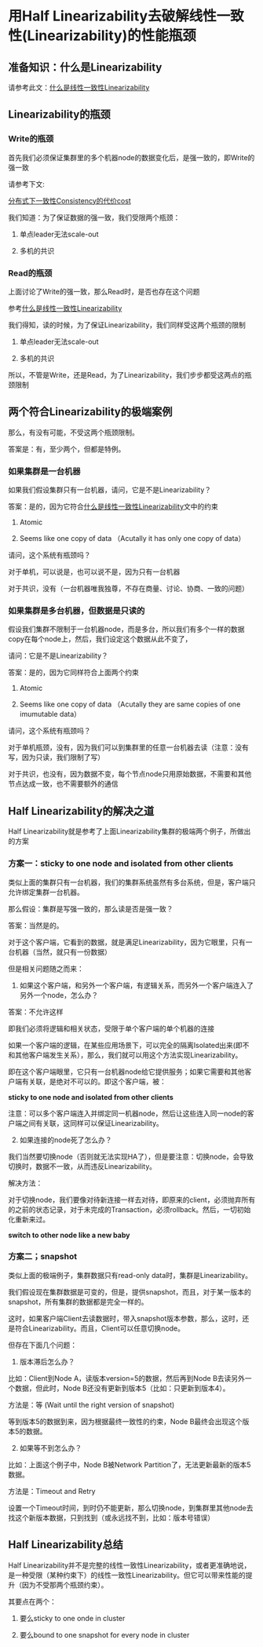 # 用Half Linearizability去破解线性一致性(Linearizability)的性能瓶颈

## 准备知识：什么是Linearizability

请参考此文：[什么是线性一致性Linearizability](https://zhuanlan.zhihu.com/p/410217203)

## Linearizability的瓶颈

### Write的瓶颈

首先我们必须保证集群里的多个机器node的数据变化后，是强一致的，即Write的强一致

请参考下文:

[分布式下一致性Consistency的代价cost](https://zhuanlan.zhihu.com/p/399639015)

我们知道：为了保证数据的强一致，我们受限两个瓶颈：

1. 单点leader无法scale-out

2. 多机的共识

### Read的瓶颈

上面讨论了Write的强一致，那么Read时，是否也存在这个问题

参考[什么是线性一致性Linearizability](https://zhuanlan.zhihu.com/p/410217203)

我们得知，读的时候，为了保证Linearizability，我们同样受这两个瓶颈的限制

1. 单点leader无法scale-out

2. 多机的共识

所以，不管是Write，还是Read，为了Linearizability，我们步步都受这两点的瓶颈限制

## 两个符合Linearizability的极端案例

那么，有没有可能，不受这两个瓶颈限制。

答案是：有，至少两个，但都是特例。

### 如果集群是一台机器

如果我们假设集群只有一台机器，请问，它是不是Linearizability？

答案：是的，因为它符合[什么是线性一致性Linearizability](https://zhuanlan.zhihu.com/p/410217203)文中的约束

1. Atomic

2. Seems like one copy of data （Acutally it has only one copy of data）

请问，这个系统有瓶颈吗？

对于单机，可以说是，也可以说不是，因为只有一台机器

对于共识，没有（一台机器唯我独尊，不存在商量、讨论、协商、一致的问题）

### 如果集群是多台机器，但数据是只读的

假设我们集群不限制于一台机器node，而是多台，所以我们有多个一样的数据copy在每个node上，然后，我们设定这个数据从此不变了，

请问：它是不是Linearizability？

答案：是的，因为它同样符合上面两个约束

1. Atomic

2. Seems like one copy of data （Acutally they are same copies of one imumutable data）

请问，这个系统有瓶颈吗？

对于单机瓶颈，没有，因为我们可以到集群里的任意一台机器去读（注意：没有写，因为只读，我们限制了写）

对于共识，也没有，因为数据不变，每个节点node只用原始数据，不需要和其他节点达成一致，也不需要额外的通信

## Half Linearizability的解决之道

Half Linearizability就是参考了上面Linearizability集群的极端两个例子，所做出的方案

### 方案一：sticky to one node and isolated from other clients

类似上面的集群只有一台机器，我们的集群系统虽然有多台系统，但是，客户端只允许绑定集群一台机器。

那么假设：集群是写强一致的，那么读是否是强一致？

答案：当然是的。

对于这个客户端，它看到的数据，就是满足Linearizability，因为它眼里，只有一台机器（当然，就只有一份数据）

但是相关问题随之而来：

1. 如果这个客户端，和另外一个客户端，有逻辑关系，而另外一个客户端连入了另外一个node，怎么办？

答案：不允许这样

即我们必须将逻辑和相关状态，受限于单个客户端的单个机器的连接

如果一个客户端的逻辑，在某些应用场景下，可以完全的隔离Isolated出来(即不和其他客户端发生关系），那么，我们就可以用这个方法实现Linearizability。

即在这个客户端眼里，它只有一台机器node给它提供服务；如果它需要和其他客户端有关联，是绝对不可以的。即这个客户端，被：

**sticky to one node and isolated from other clients**

注意：可以多个客户端连入并绑定同一机器node，然后让这些连入同一node的客户端之间有关联，这同样可以保证Linearizability。

2. 如果连接的node死了怎么办？

我们当然要切换node（否则就无法实现HA了），但是要注意：切换node，会导致切换时，数据不一致，从而违反Linearizability。

解决方法：

对于切换node，我们要像对待新连接一样去对待，即原来的client，必须抛弃所有的之前的状态记录，对于未完成的Transaction，必须rollback。然后，一切初始化重新来过。

**switch to other node like a new baby**

### 方案二；snapshot

类似上面的极端例子，集群数据只有read-only data时，集群是Linearizability。

我们假设现在集群数据是可变的，但是，提供snapshot，而且，对于某一版本的snapshot，所有集群的数据都是完全一样的。

这时，如果客户端Client去读数据时，带入snapshot版本参数，那么，这时，还是符合Linearizability。而且，Client可以任意切换node。

但存在下面几个问题：

1. 版本滞后怎么办？

比如：Client到Node A，读版本version=5的数据，然后再到Node B去读另外一个数据，但此时，Node B还没有更新到版本5（比如：只更新到版本4）。

方法是：等 (Wait until the right version of snapshot)

等到版本5的数据到来，因为根据最终一致性的约束，Node B最终会出现这个版本5的数据。

2. 如果等不到怎么办？

比如：上面这个例子中，Node B被Network Partition了，无法更新最新的版本5数据。

方法是：Timeout and Retry

设置一个Timeout时间，到时仍不能更新，那么切换node，到集群里其他node去找这个新版本数据，只到找到（或永远找不到，比如：版本号错误）


## Half Linearizability总结

Half Linearizability并不是完整的线性一致性Linearizability，或者更准确地说，是一种受限（某种约束下）的线性一致性Linearizability。但它可以带来性能的提升（因为不受那两个瓶颈约束）。

其要点在两个：

1. 要么sticky to one onde in cluster

2. 要么bound to one snapshot for every node in cluster


